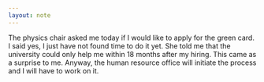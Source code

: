 ```yaml
---
layout: note
---
```


The physics chair asked me today if I would like to apply for the green card. I
said yes, I just have not found time to do it yet. She told me that the
university could only help me within 18 months after my hiring. This came as a
surprise to me. Anyway, the human resource office will initiate the process and
I will have to work on it.

